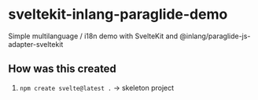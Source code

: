 # sveltekit-inlang-paraglide-demo

Simple multilanguage / i18n demo with SvelteKit and @inlang/paraglide-js-adapter-sveltekit


## How was this created 

1. `npm create svelte@latest .` -> skeleton project
